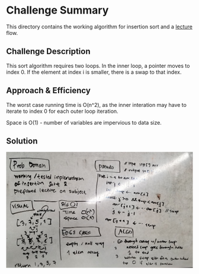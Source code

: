 # Challenge Summary
This directory contains the working algorithm for insertion sort and a [lecture](./LECTURE.md) flow.

## Challenge Description
This sort algorithm requires two loops. In the inner loop, a pointer moves to index 0. If the element
at index i is smaller, there is a swap to that index.

## Approach & Efficiency
The worst case running time is O(n^2), as the inner interation may have to iterate to index 0 for each outer loop iteration.

Space is O(1) - number of variables are impervious to data size.

## Solution
<!-- Embedded whiteboard image -->
![whiteboard image](../assets/insertion.jpg)